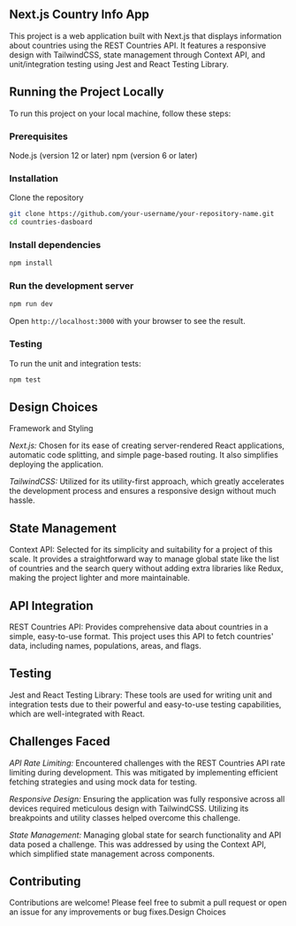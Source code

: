 ## Next.js Country Info App

This project is a web application built with Next.js that displays information about countries using the REST Countries API. It features a responsive design with TailwindCSS, state management through Context API, and unit/integration testing using Jest and React Testing Library.

## Running the Project Locally

To run this project on your local machine, follow these steps:

### Prerequisites

Node.js (version 12 or later)
npm (version 6 or later)

### Installation

Clone the repository

```bash
git clone https://github.com/your-username/your-repository-name.git
cd countries-dasboard
```

### Install dependencies

```bash
npm install

```

### Run the development server

```bash
npm run dev

```

Open `http://localhost:3000` with your browser to see the result.

### Testing

To run the unit and integration tests:

```bash
npm test
```

## Design Choices

Framework and Styling

*Next.js:* Chosen for its ease of creating server-rendered React applications, automatic code splitting, and simple page-based routing. It also simplifies deploying the application.

*TailwindCSS:* Utilized for its utility-first approach, which greatly accelerates the development process and ensures a responsive design without much hassle.

## State Management

Context API: Selected for its simplicity and suitability for a project of this scale. It provides a straightforward way to manage global state like the list of countries and the search query without adding extra libraries like Redux, making the project lighter and more maintainable.

## API Integration

REST Countries API: Provides comprehensive data about countries in a simple, easy-to-use format. This project uses this API to fetch countries' data, including names, populations, areas, and flags.

## Testing

Jest and React Testing Library: These tools are used for writing unit and integration tests due to their powerful and easy-to-use testing capabilities, which are well-integrated with React.

## Challenges Faced

*API Rate Limiting:* Encountered challenges with the REST Countries API rate limiting during development. This was mitigated by implementing efficient fetching strategies and using mock data for testing.

*Responsive Design:* Ensuring the application was fully responsive across all devices required meticulous design with TailwindCSS. Utilizing its breakpoints and utility classes helped overcome this challenge.

*State Management:* Managing global state for search functionality and API data posed a challenge. This was addressed by using the Context API, which simplified state management across components.

## Contributing

Contributions are welcome! Please feel free to submit a pull request or open an issue for any improvements or bug fixes.Design Choices



